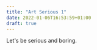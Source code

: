```yaml
---
title: "Art Serious 1"
date: 2022-01-06T16:53:59+01:00
draft: true
---
```


Let's be serious and boring.
